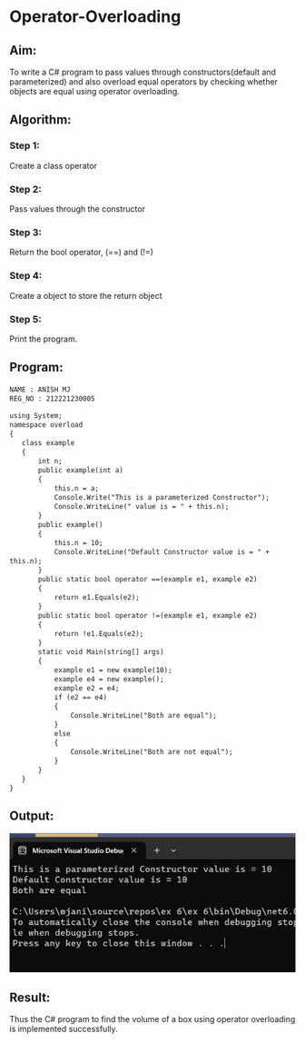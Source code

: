 # Operator-Overloading

## Aim:
 To write a C# program to pass values through constructors(default and parameterized) and also overload equal operators by checking whether objects are equal using operator overloading. 
 
 ## Algorithm:
### Step 1:
Create a class operator

### Step 2:
Pass values through the constructor

### Step 3:
Return the bool operator, (==) and (!=)

### Step 4:
Create a object to store the return object

### Step 5:
Print the program.
 
 
 ## Program:
 ~~~
 NAME : ANISH MJ 
 REG_NO : 212221230005
 ~~~
 ~~~
 using System;
namespace overload
{
    class example
    {
        int n;
        public example(int a)
        {
            this.n = a;
            Console.Write("This is a parameterized Constructor");
            Console.WriteLine(" value is = " + this.n);
        }
        public example()
        {
            this.n = 10;
            Console.WriteLine("Default Constructor value is = " + this.n);
        }
        public static bool operator ==(example e1, example e2)
        {
            return e1.Equals(e2);
        }
        public static bool operator !=(example e1, example e2)
        {
            return !e1.Equals(e2);
        }
        static void Main(string[] args)
        {
            example e1 = new example(10);
            example e4 = new example();
            example e2 = e4;
            if (e2 == e4)
            {
                Console.WriteLine("Both are equal");
            }
            else
            {
                Console.WriteLine("Both are not equal");
            }
        }
    }
}
 ~~~
 
 
 ## Output:
 ![p](op.png)
 
 
 ## Result:
Thus the C# program to find the volume of a box using operator overloading is implemented successfully.

